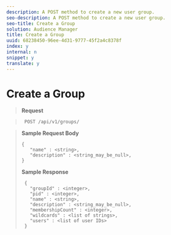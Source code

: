 ```yaml
---
description: A POST method to create a new user group.
seo-description: A POST method to create a new user group.
seo-title: Create a Group
solution: Audience Manager
title: Create a Group
uuid: 68238450-96ee-4d31-9777-45f2a4c8378f
index: y
internal: n
snippet: y
translate: y
---
```


# Create a Group


>**Request** 

>` POST /api/v1/groups/` 

>**Sample Request Body** 
>
>```
> {
>    "name" : <string>,
>    "description" : <string_may_be_null>,
> }
>```
>**Sample Response** 
>
>```
>  {
>    "groupId" : <integer>,
>    "pid" : <integer>,
>    "name" : <string>,
>    "description" : <string_may_be_null>,
>    "membershipCount" : <integer>,
>    "wildcards" : <list of strings>,
>    "users" : <list of user IDs>
>  }
>```
